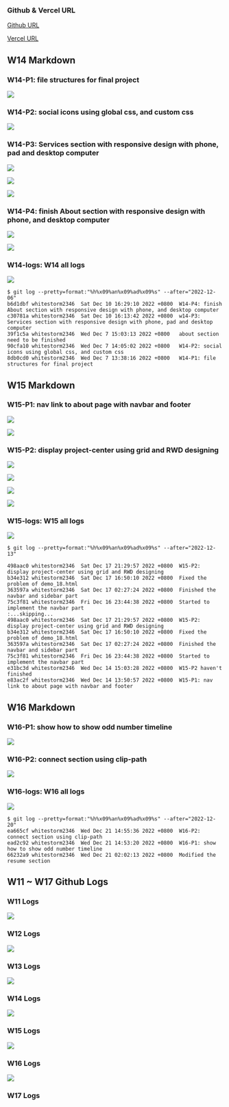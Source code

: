 ### Github & Vercel URL

[Github URL](https://github.com/whitestorm2346/1111-web-demo-18)

[Vercel URL](https://1111-web-demo-18-m55w.vercel.app/)

## W14 Markdown

### W14-P1: file structures for final project

![](w14-p1.png)

### W14-P2: social icons using global css, and custom css

![](w14-p2.png)

### W14-P3: Services section with responsive design with phone, pad and desktop computer

![](w14-p3-1.png)

![](w14-p3-2.png)

![](w14-p3-3.png)

### W14-P4: finish About section with responsive design with phone, and desktop computer

![](w14-p4-1.png)

![](w14-p4-2.png)

### W14-logs: W14 all logs

![](w14-logs.png)

```
$ git log --pretty=format:"%h%x09%an%x09%ad%x09%s" --after="2022-12-06"
b6d1dbf whitestorm2346  Sat Dec 10 16:29:10 2022 +0800  W14-P4: finish About section with responsive design with phone, and desktop computer
c30781a whitestorm2346  Sat Dec 10 16:13:42 2022 +0800  w14-P3: Services section with responsive design with phone, pad and desktop computer
39f1c5a whitestorm2346  Wed Dec 7 15:03:13 2022 +0800   about section need to be finished
90cfa10 whitestorm2346  Wed Dec 7 14:05:02 2022 +0800   W14-P2: social icons using global css, and custom css
8db0cd0 whitestorm2346  Wed Dec 7 13:38:16 2022 +0800   W14-P1: file structures for final project
```

## W15 Markdown

### W15-P1: nav link to about page with navbar and footer

![](w15-p1-1.png)

![](w15-p1-2.png)

### W15-P2: display project-center using grid and RWD designing

![](w15-p2-1.png)

![](w15-p2-2.png)

![](w15-p2-3.png)

![](w15-p2-4.png)

### W15-logs: W15 all logs

![](w15-logs.png)

```
$ git log --pretty=format:"%h%x09%an%x09%ad%x09%s" --after="2022-12-13"

498aac0 whitestorm2346  Sat Dec 17 21:29:57 2022 +0800  W15-P2: display project-center using grid and RWD designing
b34e312 whitestorm2346  Sat Dec 17 16:50:10 2022 +0800  Fixed the problem of demo_18.html
363597a whitestorm2346  Sat Dec 17 02:27:24 2022 +0800  Finished the navbar and sidebar part
75c3f81 whitestorm2346  Fri Dec 16 23:44:38 2022 +0800  Started to implement the navbar part
:...skipping...
498aac0 whitestorm2346  Sat Dec 17 21:29:57 2022 +0800  W15-P2: display project-center using grid and RWD designing
b34e312 whitestorm2346  Sat Dec 17 16:50:10 2022 +0800  Fixed the problem of demo_18.html
363597a whitestorm2346  Sat Dec 17 02:27:24 2022 +0800  Finished the navbar and sidebar part
75c3f81 whitestorm2346  Fri Dec 16 23:44:38 2022 +0800  Started to implement the navbar part
e31bc3d whitestorm2346  Wed Dec 14 15:03:28 2022 +0800  W15-P2 haven't finished
e83ac2f whitestorm2346  Wed Dec 14 13:50:57 2022 +0800  W15-P1: nav link to about page with navbar and footer
```

## W16 Markdown

### W16-P1: show how to show odd number timeline

![](w16-p1.png)

### W16-P2: connect section using clip-path

![](w16-p2.png)

### W16-logs: W16 all logs

![](w16-logs.png)

```
$ git log --pretty=format:"%h%x09%an%x09%ad%x09%s" --after="2022-12-20"
ea665cf whitestorm2346  Wed Dec 21 14:55:36 2022 +0800  W16-P2: connect section using clip-path
ead2c92 whitestorm2346  Wed Dec 21 14:53:20 2022 +0800  W16-P1: show how to show odd number timeline
66232a9 whitestorm2346  Wed Dec 21 02:02:13 2022 +0800  Modified the resume section

```

## W11 ~ W17 Github Logs

### W11 Logs

![](w11-commits.png)

### W12 Logs

![](w12-commits.png)

### W13 Logs

![](w13-commits.png)

### W14 Logs

![](w14-commits.png)

### W15 Logs

![](w15-commits.png)

### W16 Logs

![](w16-commits.png)

### W17 Logs
